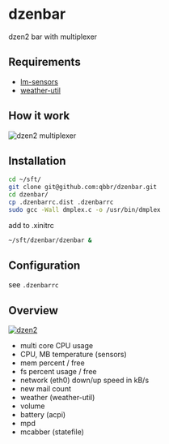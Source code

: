 dzenbar
=======

dzen2 bar with multiplexer

Requirements
------------

 * [lm-sensors](http://www.lm-sensors.org/)
 * [weather-util](http://fungi.yuggoth.org/weather/)

How it work
-----------

![dzen2 multiplexer](https://lh3.googleusercontent.com/-QeQDWYCKcOI/UgDgaj9EdJI/AAAAAAAABO8/WoetCGbTCNY/s502/dzen2_with_multiplexer.png)

Installation
------------

```bash
cd ~/sft/
git clone git@github.com:qbbr/dzenbar.git
cd dzenbar/
cp .dzenbarrc.dist .dzenbarrc
sudo gcc -Wall dmplex.c -o /usr/bin/dmplex
```

add to .xinitrc

```bash
~/sft/dzenbar/dzenbar &
```

Configuration
-------------

see `.dzenbarrc`

Overview
--------

[![dzen2](https://lh3.googleusercontent.com/-Vu-kTSNaxS8/TnEzqCJ92TI/AAAAAAAAAd4/3Dh5K2GdjAo/s900/dzen2-bottom-short.png)](https://lh6.googleusercontent.com/-iy-0aq7uagk/TnEwB5whzbI/AAAAAAAAAds/DbEyIYe3G5Q/s1400/dzen2-bottom.png)

 * multi core CPU usage
 * CPU, MB temperature (sensors)
 * mem percent / free
 * fs percent usage / free
 * network (eth0) down/up speed in kB/s
 * new mail count
 * weather (weather-util)
 * volume
 * battery (acpi)
 * mpd
 * mcabber (statefile)
